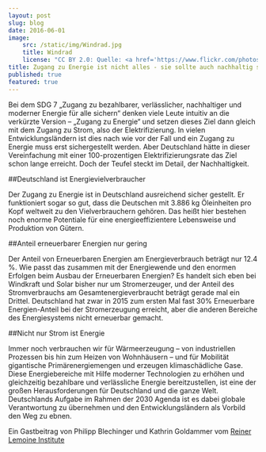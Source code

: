 ```yaml
---
layout: post
slug: blog
date: 2016-06-01
image: 
    src: /static/img/Windrad.jpg
    title: Windrad
    license: "CC BY 2.0: Quelle: <a href='https://www.flickr.com/photos/winterbald/2329035693/in/photolist-4xNVaP-fsbnhj-Nwrpk-87kegk-dZQ4jM-8DWrVA-2MH1AL-kH2fuf-cEAHyU-ekVeN8-psQnSR-576Wqe-kGZLwc-3cytYP-fu6eGa-sDtf9o-3cyubp-f3EwZf-9Pq2w2-uYyAZP-abq8Rx-tDNt8d-HxSr-3cytNT-fu6f98-nUSHcz-eMDyPM-5m5wia-niipqf-hVuSUg-peYJAB-fukA5Y-FefJRA-mS88GJ-dDAybb-2jM1q2-3gg4g6-FL432P-4hPs9s-psQnfD-gwe5Y7-V6Hcu-imwmTa-VR6Ht-nKiyPC-kjTng-7fJu84-eSN2Uf-6Djx6E-p5maq5/'>Flickr</a>"
title: Zugang zu Energie ist nicht alles - sie sollte auch nachhaltig sein
published: true
featured: true
---
```

Bei dem SDG 7 „Zugang zu bezahlbarer, verlässlicher, nachhaltiger und moderner Energie für alle sichern“ denken viele Leute intuitiv an die verkürzte Version – „Zugang zu Energie“ und setzen dieses Ziel dann gleich mit dem Zugang zu Strom, also der Elektrifizierung. In vielen Entwicklungsländern ist dies nach wie vor der Fall und ein Zugang zu Energie muss erst sichergestellt werden.  Aber Deutschland hätte in dieser  Vereinfachung  mit einer 100-prozentigen Elektrifizierungsrate das Ziel schon lange erreicht. Doch der Teufel steckt im Detail, der Nachhaltigkeit.

##Deutschland ist Energievielverbraucher
 
Der Zugang zu Energie ist in Deutschland ausreichend sicher gestellt. Er funktioniert sogar so gut, dass die Deutschen mit 3.886 kg Öleinheiten pro Kopf weltweit zu den Vielverbrauchern gehören. Das heißt hier bestehen noch enorme Potentiale für eine energieeffizientere Lebensweise und Produktion von Gütern.

##Anteil erneuerbarer Energien nur gering

Der Anteil von Erneuerbaren Energien am Energieverbrauch beträgt nur 12.4 %. Wie passt das zusammen mit der Energiewende und den enormen Erfolgen beim Ausbau der Erneuerbaren Energien?  Es handelt sich eben bei Windkraft und Solar bisher nur um Stromerzeuger, und der Anteil des Stromverbrauchs am Gesamtenergieverbraucht beträgt gerade mal ein Drittel. Deutschland hat zwar in 2015 zum ersten Mal fast 30% Erneuerbare Energien-Anteil bei der Stromerzeugung erreicht, aber die anderen Bereiche des Energiesystems nicht erneuerbar gemacht.

##Nicht nur Strom ist Energie

Immer noch verbrauchen wir für Wärmeerzeugung – von industriellen Prozessen bis hin zum Heizen von Wohnhäusern – und für Mobilität gigantische Primärenergiemengen und erzeugen klimaschädliche Gase. Diese Energiebereiche mit Hilfe moderner Technologien zu erhöhen und gleichzeitig bezahlbare und verlässliche Energie bereitzustellen, ist eine der großen Herausforderungen für Deutschland und die ganze Welt. Deutschlands Aufgabe im Rahmen der 2030 Agenda ist es dabei globale Verantwortung zu übernehmen und den Entwicklungsländern als Vorbild den Weg zu ebnen.

Ein Gastbeitrag von Philipp Blechinger und Kathrin Goldammer vom [Reiner Lemoine Institute](http://reiner-lemoine-institut.de/)
